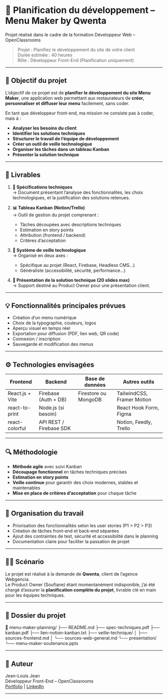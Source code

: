 # 📘 Planification du développement – Menu Maker by Qwenta

Projet réalisé dans le cadre de la formation Développeur Web – OpenClassrooms  
> Projet : Planifiez le développement du site de votre client  
> Durée estimée : 40 heures  
> Rôle : Développeur Front-End (Planification uniquement)

---

## 🎯 Objectif du projet

L’objectif de ce projet est de **planifier le développement du site Menu Maker**, une application web permettant aux restaurateurs de **créer, personnaliser et diffuser leur menu** facilement, sans coder.

En tant que développeur front-end, ma mission ne consiste pas à coder, mais à :

- **Analyser les besoins du client**
- **Identifier les solutions techniques**
- **Structurer le travail de l’équipe de développement**
- **Créer un outil de veille technologique**
- **Organiser les tâches dans un tableau Kanban**
- **Présenter la solution technique**

---

## 📝 Livrables

1. **📄 Spécifications techniques**  
   → Document présentant l’analyse des fonctionnalités, les choix technologiques, et la justification des solutions retenues.

2. **📊 Tableau Kanban (Notion/Trello)**  
   → Outil de gestion du projet comprenant :
   - Tâches découpées avec descriptions techniques
   - Estimation en story points
   - Attribution (frontend / backend)
   - Critères d’acceptation

3. **📰 Système de veille technologique**  
   → Organisé en deux axes :
   - Spécifique au projet (React, Firebase, Headless CMS…)
   - Généraliste (accessibilité, sécurité, performance…)

4. **🎤 Présentation de la solution technique (20 slides max)**  
   → Support destiné au Product Owner pour une présentation client.

---

## 💡 Fonctionnalités principales prévues

- Création d’un menu numérique
- Choix de la typographie, couleurs, logos
- Aperçu visuel en temps réel
- Exportation pour diffusion (PDF, lien web, QR code)
- Connexion / inscription
- Sauvegarde et modification des menus

---

## ⚙️ Technologies envisagées

| Frontend            | Backend           | Base de données  | Autres outils                     |
|---------------------|-------------------|------------------|----------------------------------|
| React.js + Vite     | Firebase (Auth + DB) | Firestore ou MongoDB | TailwindCSS, Framer Motion       |
| react-to-print      | Node.js (si besoin) |                  | React Hook Form, Figma           |
| react-colorful      | API REST / Firebase SDK |         | Notion, Feedly, Trello           |

---

## 🔍 Méthodologie

- **Méthode agile** avec suivi Kanban
- **Découpage fonctionnel** en tâches techniques précises
- **Estimation en story points**
- **Veille continue** pour garantir des choix modernes, stables et maintenables
- **Mise en place de critères d’acceptation** pour chaque tâche

---

## 🧭 Organisation du travail

- Priorisation des fonctionnalités selon les user stories (P1 > P2 > P3)
- Création de tâches front-end et back-end séparées
- Ajout des contraintes de test, sécurité et accessibilité dans le planning
- Documentation claire pour faciliter la passation de projet

---

## 👨‍💼 Scénario

Le projet est réalisé à la demande de **Qwenta**, client de l’agence Webgencia.  
Le Product Owner (Soufiane) étant momentanément indisponible, j’ai été chargé d’assurer la **planification complète du projet**, livrable clé en main pour les équipes techniques.

---

## 📁 Dossier du projet

📁 menu-maker-planning/
├── README.md
├── spec-techniques.pdf
├── kanban.pdf
├── lien-notion-kanban.txt
├── veille-technique/
│ ├── sources-frontend.md
│ └── sources-web-general.md
└── presentation/
└── menu-maker-soutenance.pptx

---

## 📌 Auteur

Jean-Louis Jean  
Développeur Front-End – OpenClassrooms  
[Portfolio](https://jlo-portfolio-eight.vercel.app/) | [LinkedIn](https://www.linkedin.com/in/jean-louis-jean-bienvenu)


---
